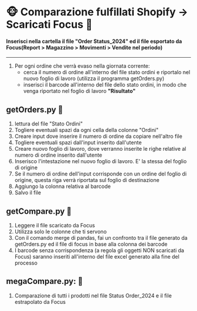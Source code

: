 
# :monkey_face: Comparazione fulfillati Shopify -> Scaricati Focus :pig:		

#### Inserisci nella cartella il file "Order Status_2024" ed il file esportato da Focus(Report > Magazzino > Movimenti > Vendite nel periodo)
---

1. Per ogni ordine che verrà evaso nella giornata corrente:
     - cerca il numero di ordine all'interno del file stato ordini e riportalo nel nuovo foglio di lavoro (utilizza il programma getOrders.py)
     - inserisci il barcode all'interno del file dello stato ordini, in modo che venga riportato nel foglio di lavoro **"Risultato"**

## **getOrders.py** :mushroom:	
1. lettura del file "Stato Ordini"
2. Togliere eventuali spazi da ogni cella della colonne "Ordini"
3. Creare input dove inserire il numero di ordine da copiare nell'altro file
4. Togliere eventuali spazi dall'input inserito dall'utente
5. Creare nuovo foglio di lavoro, dove verranno inserite le righe relative al numero di ordine inserito dall'utente
6. Inserisco l'intestazione nel nuovo foglio di lavoro. E' la stessa del foglio di origine
7. Se il numero di ordine dell'input corrisponde con un ordine del foglio di origine, questa riga verrà riportata sul foglio di destinazione
8. Aggiungo la colonna relativa al barcode
9. Salvo il file

## **getCompare.py** :baby_bottle:	
1. Leggere il file scaricato da Focus
2. Utilizza solo le colonne che ti servono
3. Con il comando merge di pandas, fai un confronto tra il file generato da getOrders.py ed il file di focus in base alla colonna dei barcode
4. I barcode senza corrispondenza (a regola gli oggetti NON scaricati da Focus) saranno inseriti all'interno del file excel generato alla fine del processo
   
## **megaCompare.py**: :disguised_face:	
1. Comparazione di tutti i prodotti nel file Status Order_2024 e il file estrapolato da Focus